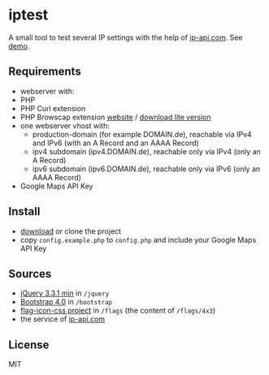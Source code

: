# iptest

A small tool to test several IP settings with the help of [ip-api.com](http://ip-api.com). See [demo](iptest.hegge.it).

## Requirements

* webserver with:
 * PHP
 * PHP Curl extension
 * PHP Browscap extension [website](https://browscap.org) / [download lite version](https://browscap.org/stream?q=Lite_PHP_BrowsCapINI)
* one webserver vhost with:
  * production-domain (for example DOMAIN.de), reachable via IPv4 and IPv6 (with an A Record and an AAAA Record)
  * ipv4 subdomain (ipv4.DOMAIN.de), reachable only via IPv4 (only an A Record)
  * ipv6 subdomain (ipv6.DOMAIN.de), reachable only via IPv6 (only an AAAA Record)
* Google Maps API Key

## Install
* [download](https://github.com/sebastianhegge/iptest/archive/master.zip) or clone the project
* copy `config.example.php` to `config.php` and include your Google Maps API Key

## Sources
* [jQuery 3.3.1 min](https://code.jquery.com/jquery-3.3.1.min.js) in `/jquery`
* [Bootstrap 4.0](https://getbootstrap.com/docs/4.0/getting-started/download/) in `/bootstrap`
* [flag-icon-css project](https://github.com/lipis/flag-icon-css/archive/master.zip) in `/flags` (the content of `/flags/4x3`)
* the service of [ip-api.com](http://ip-api.com)

## License
MIT